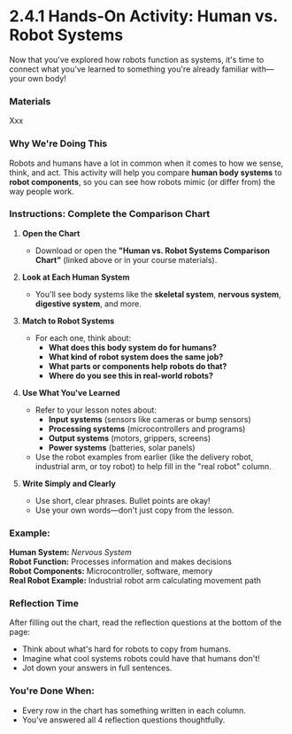 # 2.4.1 Hands-On Activity: Human vs. Robot Systems

Now that you've explored how robots function as systems, it's time to connect what you've learned to something you're already familiar with—your own body!

### Materials

Xxx

### Why We're Doing This

Robots and humans have a lot in common when it comes to how we sense, think, and act. This activity will help you compare **human body systems** to **robot components**, so you can see how robots mimic (or differ from) the way people work.

### Instructions: Complete the Comparison Chart

1. **Open the Chart**
   - Download or open the **"Human vs. Robot Systems Comparison Chart"** (linked above or in your course materials).

2. **Look at Each Human System**
   - You'll see body systems like the **skeletal system**, **nervous system**, **digestive system**, and more.

3. **Match to Robot Systems**
   - For each one, think about:
     - **What does this body system do for humans?**
     - **What kind of robot system does the same job?**
     - **What parts or components help robots do that?**
     - **Where do you see this in real-world robots?**

4. **Use What You've Learned**
   - Refer to your lesson notes about:
     - **Input systems** (sensors like cameras or bump sensors)
     - **Processing systems** (microcontrollers and programs)
     - **Output systems** (motors, grippers, screens)
     - **Power systems** (batteries, solar panels)
   - Use the robot examples from earlier (like the delivery robot, industrial arm, or toy robot) to help fill in the "real robot" column.

5. **Write Simply and Clearly**
   - Use short, clear phrases. Bullet points are okay!
   - Use your own words—don't just copy from the lesson.

### Example:

**Human System:** *Nervous System*   
**Robot Function:** Processes information and makes decisions   
**Robot Components:** Microcontroller, software, memory   
**Real Robot Example:** Industrial robot arm calculating movement path

### Reflection Time

After filling out the chart, read the reflection questions at the bottom of the page:

- Think about what's hard for robots to copy from humans.
- Imagine what cool systems robots could have that humans don't!
- Jot down your answers in full sentences.

### You're Done When:

- Every row in the chart has something written in each column.
- You've answered all 4 reflection questions thoughtfully.
